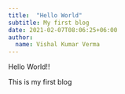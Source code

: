 ```yaml
---
title:  "Hello World"
subtitle: My first blog
date: 2021-02-07T08:06:25+06:00
author:
  name: Vishal Kumar Verma
---
```


Hello World!!

This is my first blog



